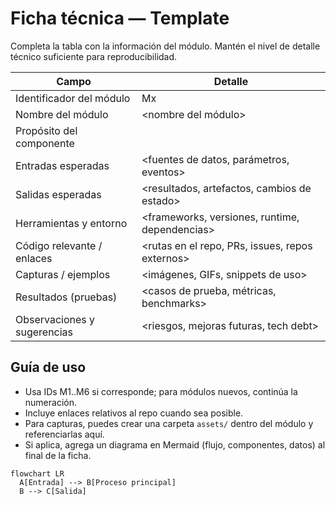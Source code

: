 # Ficha técnica — Template

Completa la tabla con la información del módulo. Mantén el nivel de detalle técnico suficiente para reproducibilidad.

| Campo | Detalle |
|---|---|
| Identificador del módulo | Mx |
| Nombre del módulo | <nombre del módulo> |
| Propósito del componente | <objetivo principal y alcance> |
| Entradas esperadas | <fuentes de datos, parámetros, eventos> |
| Salidas esperadas | <resultados, artefactos, cambios de estado> |
| Herramientas y entorno | <frameworks, versiones, runtime, dependencias> |
| Código relevante / enlaces | <rutas en el repo, PRs, issues, repos externos> |
| Capturas / ejemplos | <imágenes, GIFs, snippets de uso> |
| Resultados (pruebas) | <casos de prueba, métricas, benchmarks> |
| Observaciones y sugerencias | <riesgos, mejoras futuras, tech debt> |

## Guía de uso
- Usa IDs M1..M6 si corresponde; para módulos nuevos, continúa la numeración.
- Incluye enlaces relativos al repo cuando sea posible.
- Para capturas, puedes crear una carpeta `assets/` dentro del módulo y referenciarlas aquí.
- Si aplica, agrega un diagrama en Mermaid (flujo, componentes, datos) al final de la ficha.

```mermaid
flowchart LR
  A[Entrada] --> B[Proceso principal]
  B --> C[Salida]
```

